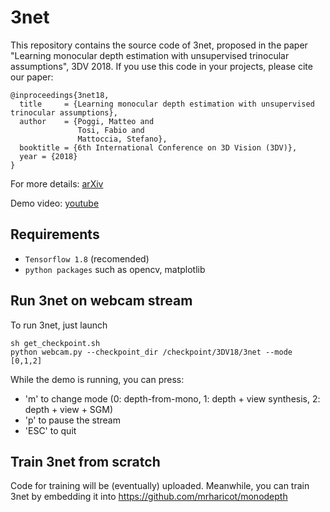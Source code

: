 # 3net
This repository contains the source code of 3net, proposed in the paper "Learning monocular depth estimation with unsupervised trinocular assumptions", 3DV 2018.
If you use this code in your projects, please cite our paper:

```
@inproceedings{3net18,
  title     = {Learning monocular depth estimation with unsupervised trinocular assumptions},
  author    = {Poggi, Matteo and
               Tosi, Fabio and
               Mattoccia, Stefano},
  booktitle = {6th International Conference on 3D Vision (3DV)},
  year = {2018}
}
```

For more details:
[arXiv](http://arxiv.org/abs/1808.01606)

Demo video:
[youtube](https://www.youtube.com/watch?v=uMA5YWJME4M)

## Requirements

* `Tensorflow 1.8` (recomended) 
* `python packages` such as opencv, matplotlib

## Run 3net on webcam stream

To run 3net, just launch

```
sh get_checkpoint.sh
python webcam.py --checkpoint_dir /checkpoint/3DV18/3net --mode [0,1,2]
```

While the demo is running, you can press:

* 'm' to change mode (0: depth-from-mono, 1: depth + view synthesis, 2: depth + view + SGM)
* 'p' to pause the stream
* 'ESC' to quit

## Train 3net from scratch

Code for training will be (eventually) uploaded.
Meanwhile, you can train 3net by embedding it into https://github.com/mrharicot/monodepth

